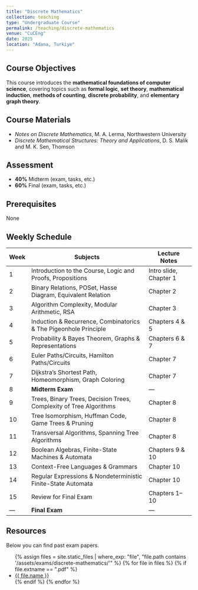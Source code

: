 ```yaml
---
title: "Discrete Mathematics"
collection: teaching
type: "Undergraduate Course"
permalink: /teaching/discrete-mathematics
venue: "CuCEng"
date: 2025
location: "Adana, Turkiye"
---
```


## Course Objectives
This course introduces the **mathematical foundations of computer science**, covering topics such as **formal logic**, **set theory**, **mathematical induction**, **methods of counting**, **discrete probability**, and **elementary graph theory**.

## Course Materials
- *Notes on Discrete Mathematics*, M. A. Lerma, Northwestern University  
- *Discrete Mathematical Structures: Theory and Applications*, D. S. Malik and M. K. Sen, Thomson  

## Assessment
- **40%** Midterm (exam, tasks, etc.)  
- **60%** Final (exam, tasks, etc.)

## Prerequisites
None

## Weekly Schedule

| Week | Subjects | Lecture Notes |
|------|-----------|---------------|
| 1 | Introduction to the Course, Logic and Proofs, Propositions | Intro slide, Chapter 1 |
| 2 | Binary Relations, POSet, Hasse Diagram, Equivalent Relation | Chapter 2 |
| 3 | Algorithm Complexity, Modular Arithmetic, RSA | Chapter 3 |
| 4 | Induction & Recurrence, Combinatorics & The Pigeonhole Principle | Chapters 4 & 5 |
| 5 | Probability & Bayes Theorem, Graphs & Representations | Chapters 6 & 7 |
| 6 | Euler Paths/Circuits, Hamilton Paths/Circuits | Chapter 7 |
| 7 | Dijkstra’s Shortest Path, Homeomorphism, Graph Coloring | Chapter 7 |
| 8 | **Midterm Exam** | — |
| 9 | Trees, Binary Trees, Decision Trees, Complexity of Tree Algorithms | Chapter 8 |
| 10 | Tree Isomorphism, Huffman Code, Game Trees & Pruning | Chapter 8 |
| 11 | Transversal Algorithms, Spanning Tree Algorithms | Chapter 8 |
| 12 | Boolean Algebras, Finite-State Machines & Automata | Chapters 9 & 10 |
| 13 | Context-Free Languages & Grammars | Chapter 10 |
| 14 | Regular Expressions & Nondeterministic Finite-State Automata | Chapter 10 |
| 15 | Review for Final Exam | Chapters 1–10 |
| — | **Final Exam** | — |

## Resources
Below you can find past exam papers.
<ul>
  {% assign files = site.static_files | where_exp: "file", "file.path contains '/assets/exams/discrete-mathematics/'" %}
  {% for file in files %}
    {% if file.extname == ".pdf" %}
      <li><a href="{{ file.path | relative_url }}">{{ file.name }}</a></li>
    {% endif %}
  {% endfor %}
</ul>
